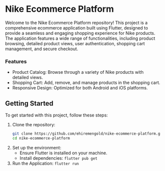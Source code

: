 # Nike Ecommerce Platform

Welcome to the Nike Ecommerce Platform repository! This project is a comprehensive ecommerce application built using Flutter, designed to provide a seamless and engaging shopping experience for Nike products. The application features a wide range of functionalities, including product browsing, detailed product views, user authentication, shopping cart management, and secure checkout.

### Features
- Product Catalog: Browse through a variety of Nike products with detailed views.
- Shopping Cart: Add, remove, and manage products in the shopping cart.
- Responsive Design: Optimized for both Android and iOS platforms.

## Getting Started
  To get started with this project, follow these steps:

  1. Clone the repository:
      ```bash
      git clone https://github.com/ehiremengold/nike-ecommerce-platform.git
      cd nike-ecommerce-platform

  2. Set up the environment:
     - Ensure Flutter is installed on your machine.
     - Install dependencies: `flutter pub get`
  3. Run the Application:  `flutter run`

